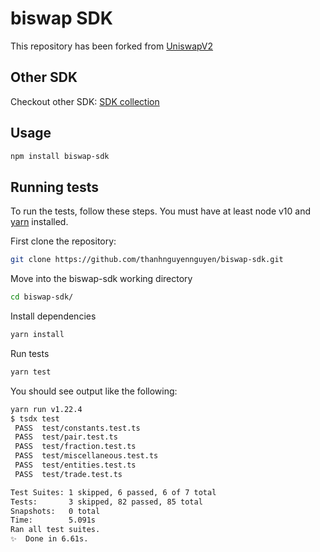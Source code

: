 # biswap SDK

This repository has been forked from [UniswapV2](https://github.com/Uniswap/uniswap-sdk)

## Other SDK
Checkout other SDK: [SDK collection](https://github.com/thanhnguyennguyen/evm-swap-sdk)

## Usage
```sh
npm install biswap-sdk
```

## Running tests

To run the tests, follow these steps. You must have at least node v10 and [yarn](https://yarnpkg.com/) installed.

First clone the repository:

```sh
git clone https://github.com/thanhnguyennguyen/biswap-sdk.git
```

Move into the biswap-sdk working directory

```sh
cd biswap-sdk/
```

Install dependencies

```sh
yarn install
```

Run tests

```sh
yarn test
```

You should see output like the following:

```sh
yarn run v1.22.4
$ tsdx test
 PASS  test/constants.test.ts
 PASS  test/pair.test.ts
 PASS  test/fraction.test.ts
 PASS  test/miscellaneous.test.ts
 PASS  test/entities.test.ts
 PASS  test/trade.test.ts

Test Suites: 1 skipped, 6 passed, 6 of 7 total
Tests:       3 skipped, 82 passed, 85 total
Snapshots:   0 total
Time:        5.091s
Ran all test suites.
✨  Done in 6.61s.
```
